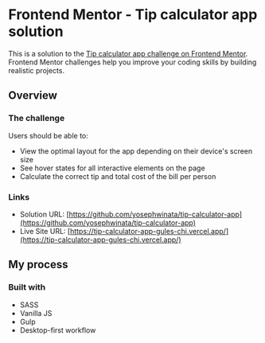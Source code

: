 # Frontend Mentor - Tip calculator app solution

This is a solution to the [Tip calculator app challenge on Frontend Mentor](https://www.frontendmentor.io/challenges/tip-calculator-app-ugJNGbJUX). Frontend Mentor challenges help you improve your coding skills by building realistic projects.

## Overview

### The challenge

Users should be able to:

- View the optimal layout for the app depending on their device's screen size
- See hover states for all interactive elements on the page
- Calculate the correct tip and total cost of the bill per person

### Links

- Solution URL: [https://github.com/yosephwinata/tip-calculator-app](https://github.com/yosephwinata/tip-calculator-app)
- Live Site URL: [https://tip-calculator-app-gules-chi.vercel.app/](https://tip-calculator-app-gules-chi.vercel.app/)

## My process

### Built with

- SASS
- Vanilla JS
- Gulp
- Desktop-first workflow
